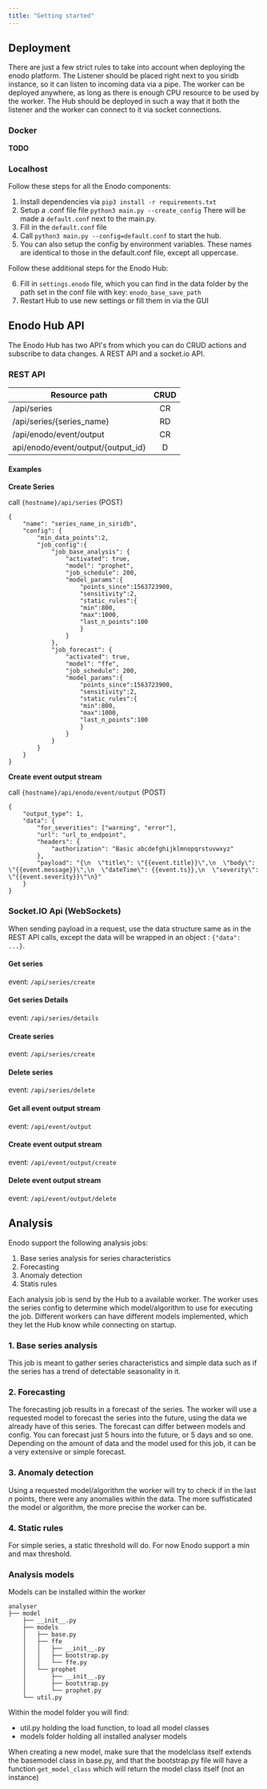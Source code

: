 ```yaml
---
title: "Getting started"
---
```


## Deployment

There are just a few strict rules to take into account when deploying the enodo platform. The Listener should be placed right next to you siridb instance, so it can listen to incoming data via a pipe. The worker can be deployed anywhere, as long as there is enough CPU resource to be used by the worker. The Hub should be deployed in such a way that it both the listener and the worker can connect to it via socket connections.

### Docker

**TODO**

### Localhost

Follow these steps for all the Enodo components:

1. Install dependencies via `pip3 install -r requirements.txt`
2. Setup a .conf file file `python3 main.py --create_config` There will be made a `default.conf` next to the main.py.
3. Fill in the `default.conf` file
4. Call `python3 main.py --config=default.conf` to start the hub.
5. You can also setup the config by environment variables. These names are identical to those in the default.conf file, except all uppercase.

Follow these additional steps for the Enodo Hub:

6. Fill in `settings.enodo` file, which you can find in the data folder by the path set in the conf file with key: `enodo_base_save_path`
7. Restart Hub to use new settings or fill them in via the GUI

## Enodo Hub API

The Enodo Hub has two API's from which you can do CRUD actions and subscribe to data changes. A REST API and a socket.io API.

### REST API

| Resource path | CRUD          |
| ------------- |:-------------:|
| /api/series      | CR |
| /api/series/{series_name}      | RD      |
| /api/enodo/event/output | CR      |
| api/enodo/event/output/{output_id} | D |

#### Examples

**Create Series**

call `{hostname}/api/series` (POST)
```
{
	"name": "series_name_in_siridb",
	"config": {
		"min_data_points":2,
		"job_config":{
			"job_base_analysis": {
				"activated": true,
				"model": "prophet",
				"job_schedule": 200,
				"model_params":{
					"points_since":1563723900,
					"sensitivity":2,
					"static_rules":{
					"min":800,
					"max":1000,
					"last_n_points":100
					}
				}
			},
			"job_forecast": {
				"activated": true,
				"model": "ffe",
				"job_schedule": 200,
				"model_params":{
					"points_since":1563723900,
					"sensitivity":2,
					"static_rules":{
					"min":800,
					"max":1000,
					"last_n_points":100
					}
				}
			}
		}
	}
}
```

**Create event output stream**

call `{hostname}/api/enodo/event/output` (POST)
```
{
	"output_type": 1,
	"data": {
		"for_severities": ["warning", "error"],
		"url": "url_to_endpoint",
		"headers": {
			"authorization": "Basic abcdefghijklmnopqrstuvwxyz"
		},
		"payload": "{\n  \"title\": \"{{event.title}}\",\n  \"body\": \"{{event.message}}\",\n  \"dateTime\": {{event.ts}},\n  \"severity\": \"{{event.severity}}\"\n}"
	}
}
```

### Socket.IO Api (WebSockets)

When sending payload in a request, use the data structure same as in the REST API calls, except the data will be wrapped in an object : `{"data": ...}`.

#### Get series

event: `/api/series/create`

#### Get series Details

event: `/api/series/details`

#### Create series

event: `/api/series/create`

#### Delete series

event: `/api/series/delete`

#### Get all event output stream

event: `/api/event/output`

#### Create event output stream

event: `/api/event/output/create`

#### Delete event output stream

event: `/api/event/output/delete`

## Analysis

Enodo support the following analysis jobs:

1. Base series analysis for series characteristics
2. Forecasting
3. Anomaly detection
4. Statis rules

Each analysis job is send by the Hub to a available worker. The worker uses the series config to determine which model/algorithm to use for executing the job. Different workers can have different models implemented, which they let the Hub know while connecting on startup.

### 1. Base series analysis

This job is meant to gather series characteristics and simple data such as if the series has a trend of detectable seasonality in it.

### 2. Forecasting

The forecasting job results in a forecast of the series. The worker will use a requested model to forecast the series into the future, using the data we already have of this series. The forecast can differ between models and config. You can forecast just 5 hours into the future, or 5 days and so one. Depending on the amount of data and the model used for this job, it can be a very extensive or simple forecast.

### 3. Anomaly detection

Using a requested model/algorithm the worker will try to check if in the last *n* points, there were any anomalies within the data. The more suffisticated the model or algorithm, the more precise the worker can be.

### 4. Static rules

For simple series, a static threshold will do. For now Enodo support a min and max threshold.

### Analysis models

Models can be installed within the worker

```
analyser
├── model
    ├── __init__.py
    ├── models
    │   ├── base.py
    │   ├── ffe
    │   │   ├── __init__.py
    │   │   ├── bootstrap.py
    │   │   └── ffe.py
    │   └── prophet
    │       ├── __init__.py
    │       ├── bootstrap.py
    │       └── prophet.py
    └── util.py
```

Within the model folder you will find:

- util.py holding the load function, to load all model classes
- models folder holding all installed analyser models

When creating a new model, make sure that the modelclass itself extends the basemodel class in base.py, and that the bootstrap.py file will have a function `get_model_class` which will return the model class itself (not an instance)
